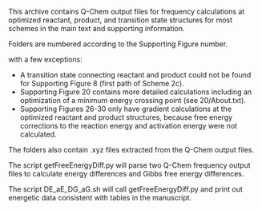 This archive contains Q-Chem output files for frequency calculations 
at optimized reactant, product, and transition state structures for 
most schemes in the main text and supporting information.

Folders are numbered according to the Supporting Figure number.

with a few exceptions:
- A transition state connecting reactant and product could not be
  found for Supporting Figure 8 (first path of Scheme 2c).
- Supporting Figure 20 contains more detailed calculations including an
  optimization of a minimum energy crossing point (see 20/About.txt).
- Supporting Figures 26-30 only have gradient calculations at the
  optimized reactant and product structures, because free energy
  corrections to the reaction energy and activation energy were not
  calculated.

The folders also contain .xyz files extracted from the Q-Chem output files.

The script getFreeEnergyDiff.py will parse two Q-Chem frequency output files
to calculate energy differences and Gibbs free energy differences.

The script DE_aE_DG_aG.sh will call getFreeEnergyDiff.py and print out
energetic data consistent with tables in the manuscript.
